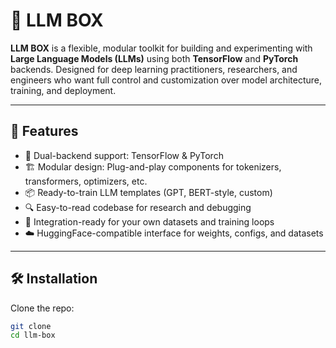 # 🧠 LLM BOX

**LLM BOX** is a flexible, modular toolkit for building and experimenting with **Large Language Models (LLMs)** using both **TensorFlow** and **PyTorch** backends. Designed for deep learning practitioners, researchers, and engineers who want full control and customization over model architecture, training, and deployment.

---

## 🚀 Features

- 🔁 Dual-backend support: TensorFlow & PyTorch
- 🏗️ Modular design: Plug-and-play components for tokenizers, transformers, optimizers, etc.
- 📦 Ready-to-train LLM templates (GPT, BERT-style, custom)
- 🔍 Easy-to-read codebase for research and debugging
- 🧪 Integration-ready for your own datasets and training loops
- ☁️ HuggingFace-compatible interface for weights, configs, and datasets

---

## 🛠️ Installation

Clone the repo:

```bash
git clone 
cd llm-box
